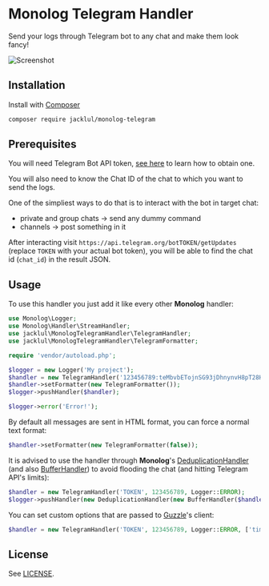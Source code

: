 # Monolog Telegram Handler

Send your logs through Telegram bot to any chat and make them look fancy!

![Screenshot](https://i.imgur.com/ISWxisv.jpg)

## Installation

Install with [Composer](https://github.com/composer/composer)

```bash
composer require jacklul/monolog-telegram
```

## Prerequisites

You will need Telegram Bot API token, [see here](https://core.telegram.org/bots#creating-a-new-bot) to learn how to obtain one. 

You will also need to know the Chat ID of the chat to which you want to send the logs.
 
One of the simpliest ways to do that is to interact with the bot in target chat:
- private and group chats -> send any dummy command
- channels -> post something in it

After interacting visit `https://api.telegram.org/botTOKEN/getUpdates` (replace `TOKEN` with your actual bot token), you will be able to find the chat id (`chat_id`) in the result JSON.

## Usage

To use this handler you just add it like every other **Monolog** handler:

```php
use Monolog\Logger;
use Monolog\Handler\StreamHandler;
use jacklul\MonologTelegramHandler\TelegramHandler;
use jacklul\MonologTelegramHandler\TelegramFormatter;

require 'vendor/autoload.php';

$logger = new Logger('My project');
$handler = new TelegramHandler('123456789:teMbvbETojnSG93jDhnynvH8pT28H9TIB1h', 987654321, Logger::ERROR);
$handler->setFormatter(new TelegramFormatter());
$logger->pushHandler($handler);

$logger->error('Error!');
```

By default all messages are sent in HTML format, you can force a normal text format:

```php
$handler->setFormatter(new TelegramFormatter(false));
```

It is advised to use the handler through **Monolog**'s [DeduplicationHandler](https://github.com/Seldaek/monolog/blob/master/src/Monolog/Handler/DeduplicationHandler.php) (and also [BufferHandler](https://github.com/Seldaek/monolog/blob/master/src/Monolog/Handler/BufferHandler.php)) to avoid flooding the chat (and hitting Telegram API's limits):

```php
$handler = new TelegramHandler('TOKEN', 123456789, Logger::ERROR);
$logger->pushHandler(new DeduplicationHandler(new BufferHandler($handler)));
```

You can set custom options that are passed to [Guzzle](https://github.com/guzzle/guzzle)'s client:

```php
$handler = new TelegramHandler('TOKEN', 123456789, Logger::ERROR, ['timeout' => 10, 'handler' => new StreamHandler()]);
```

## License

See [LICENSE](LICENSE).
